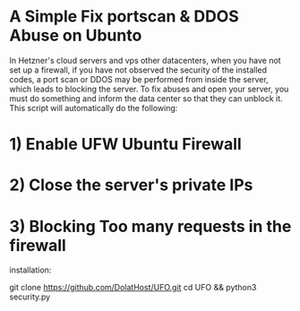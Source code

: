 #  A Simple Fix portscan & DDOS Abuse on Ubunto

In Hetzner's cloud servers and vps other datacenters, when you have not set up a firewall, if you have not observed the security of the installed codes, a port scan or DDOS may be performed from inside the server, which leads to blocking the server.
To fix abuses and open your server, you must do something and inform the data center so that they can unblock it.
This script will automatically do the following:

# 1) Enable UFW Ubuntu Firewall
# 2) Close the server's private IPs
# 3) Blocking Too many requests in the firewall

installation:

git clone https://github.com/DolatHost/UFO.git
cd UFO && python3 security.py
